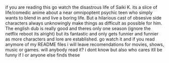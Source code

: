 if you are reading this go watch the disastrous life of Saiki K. its a slice of life/comedic anime about a near omnipoptent psychic teen who simply wants to blend in and live a boring life. But a hilarious cast of obsesive side characters always unknowingly make things as difficult as possible for him. The english dub is really good and theres only one season (ignore the netflix reboot its alright) but its fantastic and only gets funnier and funnier as more characters and lore are established. go watch it and if you read anymore of my README files i will leave recomendations for movies, shows, music or games. will anybody read it? i dont know but also who cares itll be funny if I or anyone else finds these
